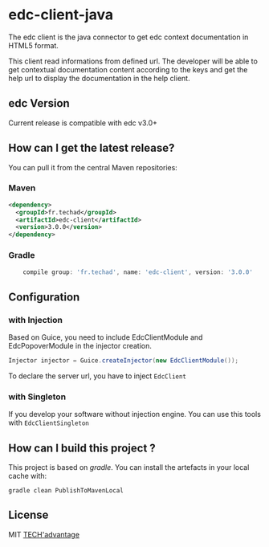 # edc-client-java
The edc client is the java connector to get edc context documentation in HTML5 format.

This client read informations from defined url. The developer will be able to get contextual documentation content according to the keys and get the help url to display the documentation in the help client.

## edc Version

Current release is compatible with edc v3.0+

## How can I get the latest release?

You can pull it from the central Maven repositories:

### Maven
```xml
<dependency>
  <groupId>fr.techad</groupId>
  <artifactId>edc-client</artifactId>
  <version>3.0.0</version>
</dependency>
```

### Gradle
```groovy
    compile group: 'fr.techad', name: 'edc-client', version: '3.0.0'
```

## Configuration
### with Injection
Based on Guice, you need to include EdcClientModule and EdcPopoverModule in the injector creation.

```java
Injector injector = Guice.createInjector(new EdcClientModule());
```

To declare the server url, you have to inject ``EdcClient``

### with Singleton

If you develop your software without injection engine. You can use this tools with  ``EdcClientSingleton``

## How can I build this project ?

This project is based on *gradle*. You can install the artefacts in your local cache with:

``gradle clean PublishToMavenLocal``

## License

MIT [TECH'advantage](mailto:contact@tech-advantage.com)
